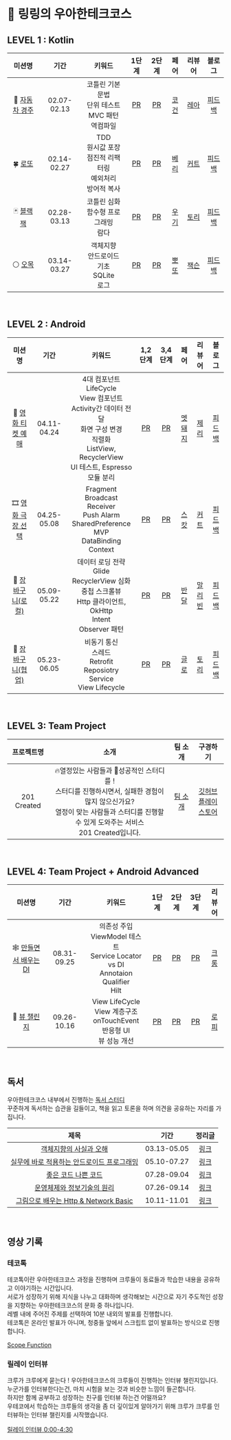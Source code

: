 # 🤙 링링의 우아한테크코스 

## LEVEL 1 : Kotlin

<!-- 레벨동안 배운거 추가하면 좋을 것 같음 -->

| 미션명 | 기간 | 키워드 | 1단계 | 2단계 | 페어 | 리뷰어 | 블로그 |
| :----: | :----:| :----: | :----: | :----: | :----: | :----: | :----: |
| 🚗 [자동차 경주](https://github.com/woowacourse/kotlin-racingcar) | 02.07-02.13 | 코틀린 기본 문법 </br> 단위 테스트 </br> MVC 패턴 </br> 역컴파일   | [PR](https://github.com/woowacourse/kotlin-racingcar/pull/51) | [PR](https://github.com/woowacourse/kotlin-racingcar/pull/58) | [코건](https://github.com/DYGames) | [레아](https://github.com/woowahan-leah) | [피드백](https://velog.io/@righthennessy/racingcar-feedback) |
| 🍀 [로또](https://github.com/woowacourse/kotlin-lotto) | 02.14-02.27 | TDD </br> 원시값 포장 </br>  점진적 리팩터링 </br> 예외처리 </br> 방어적 복사  | [PR](https://github.com/woowacourse/kotlin-lotto/pull/5) | [PR](https://github.com/woowacourse/kotlin-lotto/pull/32) | [베리](https://github.com/whk06061) | [커트](https://github.com/BeokBeok) | [피드백](https://velog.io/@righthennessy/lotto-feedback) |
| 🃏 [블랙잭](https://github.com/woowacourse/kotlin-blackjack) | 02.28-03.13 | 코틀린 심화 </br> 함수형 프로그래밍 </br> 람다 | [PR](https://github.com/woowacourse/kotlin-blackjack/pull/22) | [PR](https://github.com/woowacourse/kotlin-blackjack/pull/48) | [우기](https://github.com/boogi-woogi) | [토리](https://github.com/galcyurio) | [피드백](https://velog.io/@righthennessy/blackjack-feedback) |
| ⚪ [오목](https://github.com/woowacourse/kotlin-omok) | 03.14-03.27 | 객체지향 </br> 안드로이드 기초 </br> SQLite </br> 로그 | [PR](https://github.com/woowacourse/kotlin-omok/pull/11) | [PR](https://github.com/woowacourse/kotlin-omok/pull/48) | [뽀또](https://github.com/hyunji1203) | [잭슨](https://github.com/namjackson) | [피드백](https://velog.io/@righthennessy/omok-feedback) |

</br>

## LEVEL 2 : Android

<!-- 레벨동안 배운거 추가하면 좋을 것 같음 -->

| 미션명 | 기간 | 키워드 | 1,2단계 | 3,4단계 | 페어 | 리뷰어 | 블로그 |
| :----: | :----:| :----: | :----: | :----: | :----: | :----: | :----: |
| 🎫 [영화 티켓 예매](https://github.com/woowacourse/android-movie-ticket) | 04.11-04.24 | 4대 컴포넌트 </br> LifeCycle </br> View 컴포넌트 </br> Activity간 데이터 전달 </br> 화면 구성 변경 </br> 직렬화 </br> ListView, RecyclerView </br> UI 테스트, Espresso </br> 모듈 분리 | [PR](https://github.com/woowacourse/android-movie-ticket/pull/18) | [PR](https://github.com/woowacourse/android-movie-ticket/pull/48) | [멧돼지](https://github.com/2chang5) | [제리](https://github.com/vagabond95) | [피드백](https://velog.io/@righthennessy/movie-ticket-feedback) |
| 🎞️ [영화 극장 선택](https://github.com/woowacourse/android-movie-theater) | 04.25-05.08 | Fragment </br> Broadcast Receiver </br> Push Alarm </br> SharedPreference </br> MVP </br> DataBinding </br> Context | [PR](https://github.com/woowacourse/android-movie-theater/pull/19) | [PR](https://github.com/woowacourse/android-movie-theater/pull/41) | [스캇](https://github.com/chws0508) | [커트](https://github.com/BeokBeok) | [피드백](https://velog.io/@righthennessy/movie-theater-feedback) |
| 🛒 [장바구니(로컬)](https://github.com/woowacourse/android-shopping-cart) | 05.09-05.22 | 데이터 로딩 전략 </br> Glide </br> RecyclerView 심화 </br> 중첩 스크롤뷰 </br> Http 클라이언트, OkHttp </br> Intent </br> Observer 패턴 | [PR](https://github.com/woowacourse/android-shopping-cart/pull/17) | [PR](https://github.com/woowacourse/android-shopping-cart/pull/47) | [반달](https://github.com/no1msh) | [말리빈](https://github.com/malibinYun) | [피드백](https://velog.io/@righthennessy/shopping-cart-feedback) |
| 🛒 [장바구니(협업)](https://github.com/woowacourse/android-shopping-order) | 05.23-06.05 | 비동기 통신 </br> 스레드 </br> Retrofit </br> Reposiotry </br> Service </br> View Lifecycle | [PR](https://github.com/woowacourse/android-shopping-order/pull/14) | [PR](https://github.com/woowacourse/android-shopping-order/pull/49) | [글로](https://github.com/ippnsj) | [토리](https://github.com/galcyurio) | [피드백](https://velog.io/@righthennessy/shopping-order-feedback) |

</br>

## LEVEL 3: Team Project

| 프로젝트명 | 소개 | 팀 소개 | 구경하기 |
| :----: | :----: | :----: | :----: |
| 201 Created | 🔥열정있는 사람들과 💪성공적인 스터디를 ! </br> 스터디를 진행하시면서, 실패한 경험이 많지 않으신가요? </br> 열정이 맞는 사람들과 스터디를 진행할 수 있게 도와주는 서비스 </br> 201 Created입니다. | [팀 소개](https://github.com/woowacourse-teams/2023-yigongil/wiki) |  [깃허브](https://github.com/woowacourse-teams/2023-yigongil) </br> [플레이스토어](https://play.google.com/store/apps/details?id=com.created.team201) |

</br>

## LEVEL 4: Team Project + Android Advanced

| 미션명 | 기간 | 키워드 | 1단계 | 2단계 | 3단계 |  리뷰어 |
| :----: | :----:| :----: | :----: | :----: | :----: | :----: |
| 🕸️ [만들면서 배우는 DI](https://github.com/woowacourse/android-di) | 08.31-09.25 | 의존성 주입 </br> ViewModel 테스트 </br> Service Locator vs DI </br> Annotaion </br> Qualifier </br> Hilt | [PR](https://github.com/woowacourse/android-di/pull/15) | [PR](https://github.com/woowacourse/android-di/pull/49) | [PR](https://github.com/woowacourse/android-di/pull/77)  | [크롱](https://github.com/krrong) |
| 🎨 [뷰 챌린지](https://github.com/woowacourse/android-paint) | 09.26-10.16 | View LifeCycle </br> View 계층구조 </br> onTouchEvent  </br> 반응형 UI </br> 뷰 성능 개선 | [PR](https://github.com/woowacourse/android-paint/pull/7) | [PR](https://github.com/woowacourse/android-paint/pull/47) | [PR](https://github.com/woowacourse/android-paint/pull/72)  | [로피](https://github.com/Choisehyeon) |

</br>

## 독서

우아한테크코스 내부에서 진행하는 [독서 스터디](https://github.com/woowacourse-study/2023-fun-readBook-AN)
</br>꾸준하게 독서하는 습관을 길들이고, 책을 읽고 토론을 하며 의견을 공유하는 자리를 가집니다.

| 제목 | 기간 | 정리글 |
| :----: | :----: | :----: |
| [객체지향의 사실과 오해](https://product.kyobobook.co.kr/detail/S000001628109) | 03.13-05.05 | [링크](https://github.com/RightHennessy/2023-fun-readBook-AN/tree/righthennessy/%EA%B0%9D%EC%B2%B4%EC%A7%80%ED%96%A5%EC%9D%98%20%EC%82%AC%EC%8B%A4%EA%B3%BC%20%EC%98%A4%ED%95%B4) |
| [실무에 바로 적용하는 안드로이드 프로그래밍](https://product.kyobobook.co.kr/detail/S000001942519) | 05.10-07.27 | [링크](https://github.com/RightHennessy/2023-fun-readBook-AN/tree/righthennessy/%EC%8B%A4%EB%AC%B4%EC%97%90%20%EB%B0%94%EB%A1%9C%20%EC%A0%81%EC%9A%A9%ED%95%98%EB%8A%94%20%EC%95%88%EB%93%9C%EB%A1%9C%EC%9D%B4%EB%93%9C%20%ED%94%84%EB%A1%9C%EA%B7%B8%EB%9E%98%EB%B0%8D) |
| [좋은 코드 나쁜 코드](https://product.kyobobook.co.kr/detail/S000061353995) | 07.28-09.04 | [링크](https://github.com/RightHennessy/2023-fun-readBook-AN/tree/righthennessy/%EC%A2%8B%EC%9D%80%20%EC%BD%94%EB%93%9C%20%EB%82%98%EC%81%9C%20%EC%BD%94%EB%93%9C) |
| [운영체제와 정보기술의 원리](https://product.kyobobook.co.kr/detail/S000001772604) | 07.26-09.14 | [링크](https://github.com/woowacourse-study/2023-cs-study/tree/righthennessy/%EC%9A%B4%EC%98%81%EC%B2%B4%EC%A0%9C%EC%99%80%20%EC%A0%95%EB%B3%B4%EA%B8%B0%EC%88%A0%EC%9D%98%20%EC%9B%90%EB%A6%AC) |
| [그림으로 배우는 Http & Network Basic](https://product.kyobobook.co.kr/detail/S000000554505) | 10.11-11.01 | [링크](https://github.com/woowacourse-study/2023-cs-study/tree/righthennessy/%EA%B7%B8%EB%A6%BC%EC%9C%BC%EB%A1%9C%20%EB%B0%B0%EC%9A%B0%EB%8A%94%20Http%20%26%20Network%20Basic) |

</br>

## 영상 기록

### 테코톡

테코톡이란 우아한테크코스 과정을 진행하며 크루들이 동료들과 학습한 내용을 공유하고 이야기하는 시간입니다. </br>
서로가 성장하기 위해 지식을 나누고 대화하며 생각해보는 시간으로 자기 주도적인 성장을 지향하는 우아한테크코스의 문화 중 하나입니다. </br>
레벨 내에 주어진 주제를 선택하여 10분 내외의 발표를 진행합니다. </br>
테코톡은 온라인 발표가 아니며, 청중들 앞에서 스크립트 없이 발표하는 방식으로 진행합니다. </br>

[Scope Function](https://www.youtube.com/watch?v=rRjvHKd0ci0&t=265s&ab_channel=%EC%9A%B0%EC%95%84%ED%95%9C%ED%85%8C%ED%81%AC)

### 릴레이 인터뷰 

크루가 크루에게 묻는다 ! 우아한테크코스의 크루들이 진행하는 인터뷰 챌린지입니다. </br>
누군가를 인터뷰한다는건, 마치 시험을 보는 것과 비슷한 느낌이 들곤합니다.  </br>
하지만 함께 공부하고 성장하는 친구를 인터뷰 하는건 어떨까요?  </br>
우테코에서 학습하는 크루들의 생각을 좀 더 깊이있게 알아가기 위해 크루가 크루를 인터뷰하는 인터뷰 챌린지를 시작했습니다.  </br>

[릴레이 인터뷰 0:00-4:30](https://youtu.be/NeO77Al-xUI)

